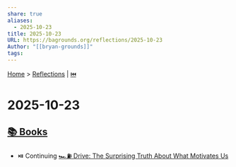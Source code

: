 ```yaml
---
share: true
aliases:
  - 2025-10-23
title: 2025-10-23
URL: https://bagrounds.org/reflections/2025-10-23
Author: "[[bryan-grounds]]"
tags:
---
```

[Home](../index.md) > [Reflections](./index.md) | [⏮️](./2025-10-22.md)  
# 2025-10-23  
## [📚 Books](../books/index.md)  
- ⏯️ Continuing [🏎️⛽ Drive: The Surprising Truth About What Motivates Us](../books/drive-the-surprising-truth-about-what-motivates-us.md)